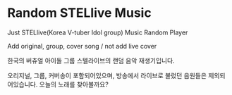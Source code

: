 # Random STELlive Music

Just STELlive(Korea V-tuber Idol group) Music Random Player

Add original, group, cover song / not add live cover

한국의 버츄얼 아이돌 그룹 스텔라이브의 랜덤 음악 재생기입니다.

오리지널, 그룹, 커버송이 포함되어있으며, 방송에서 라이브로 불렀던 음원들은 제외되어있습니다.
오늘의 노래를 찾아볼까요?

